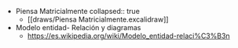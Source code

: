 - Piensa Matricialmente
  collapsed:: true
	- [[draws/Piensa Matricialmente.excalidraw]]
- Modelo entidad- Relación y diagramas
	- https://es.wikipedia.org/wiki/Modelo_entidad-relaci%C3%B3n